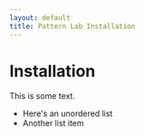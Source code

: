 ```yaml
---
layout: default
title: Pattern Lab Installation
---
```


# Installation
This is some text.
 
- Here's an unordered list
- Another list item